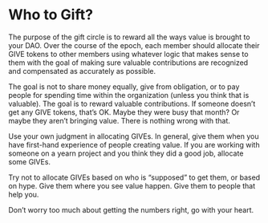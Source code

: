 # Who to Gift?

The purpose of the gift circle is to reward all the ways  value is brought to your DAO. Over the course of the epoch, each member should allocate their GIVE tokens to other members using whatever logic that makes sense to them with the goal of making sure valuable contributions are recognized and compensated as accurately as possible. 

The goal is not to share money equally, give from obligation, or to pay people for spending time within the organization (unless you think that is valuable). The goal is to reward valuable contributions. If someone doesn’t get any GIVE tokens, that’s OK. Maybe they were busy that month? Or maybe they aren’t bringing value. There is nothing wrong with that.

Use your own judgment in allocating GIVEs. In general, give them when you have first-hand experience of people creating value. If you are working with someone on a yearn project and you think they did a good job, allocate some GIVEs. 

Try not to allocate GIVEs based on who is “supposed” to get them, or based on hype. Give them where you see value  happen. Give them to people that help you.

Don’t worry too much about getting the numbers right, go with your heart.
